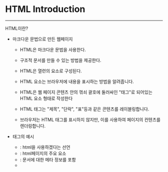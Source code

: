 # HTML Introduction

-------------------

HTML이란?

* 마크다운 문법으로 만든 웹페이지

  * HTML은 마크다운 문법을 사용한다.
  
  * 구조적 문서를 만들 수 있는 방법을 제공한다.

  * HTML은 열련의 요소로 구성된다.
  
  * HTML 요소는 브라우저에 내용을 표시하는 방법을 알려줍니다.
  
  * HTML은 웹 페이지 콘텐츠 안의 꺾쇠 괄호에 둘러싸인 "태그"로 되어있는 HTML 요소 형태로 작성한다
  
  * HTML 태그는 "제목", "단락", "표"등과 같은 콘텐츠를 레이블링합니다.
  
  * 브라우저는 HTML 태그를 표시하지 않지만, 이를 사용하여 페이지의 컨텐츠를 렌더링합니다.
  
* 태그의 예시

  * <!DOCTYPE html> : html을 사용하겠다는 선언
  
  * <html> : html페이지의 주요 요소
  
  * <head> : 문서에 대한 메타 정보를 포함
  
  * <title> : 문서의 제목
  
  * <body> : 눈에 보이는 페이지의 내용
  
  * \<h1> : 큰 제목
  
  * <p> : 단락
